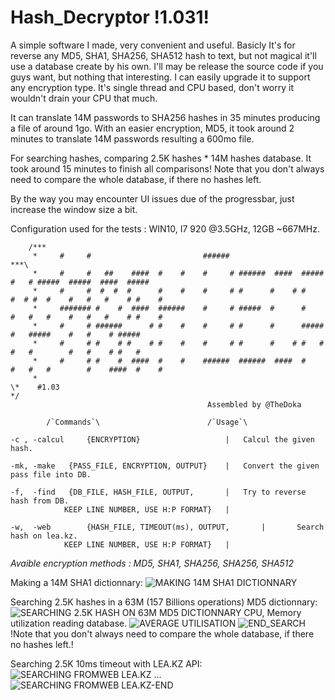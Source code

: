 # Hash_Decryptor !1.031!
A simple software I made, very convenient and useful. Basicly It's for reverse any MD5, SHA1, SHA256, SHA512 hash to text, but not magical it'll use a database create by his own.
I'll may be release the source code if you guys want, but nothing that interesting. I can easily upgrade it to support any encryption type.
It's single thread and CPU based, don't worry it wouldn't drain your CPU that much.

It can translate 14M passwords to SHA256 hashes in 35 minutes producing a file of around 1go. With an easier encryption, MD5, it took around 2 minutes to translate 14M passwords resulting a 600mo file.

For searching hashes, comparing 2.5K hashes * 14M hashes database. It took around 15 minutes to finish all comparisons! Note that you don't always need to compare the whole database, if there no hashes left.

By the way you may encounter UI issues due of the progressbar, just increase the window size a bit. 

Configuration used for the tests : WIN10, I7 920 @3.5GHz, 12GB ~667MHz.

        /***
         *     #     #                         ######                                                    ***\
         *     #     #   ##    ####  #    #    #     # ######  ####  #####  #   # #####  #####  ####  #####
         *     #     #  #  #  #      #    #    #     # #      #    # #    #  # #  #    #   #   #    # #    #
         *     ####### #    #  ####  ######    #     # #####  #      #    #   #   #    #   #   #    # #    #
         *     #     # ######      # #    #    #     # #      #      #####    #   #####    #   #    # #####
         *     #     # #    # #    # #    #    #     # #      #    # #   #    #   #        #   #    # #   #
         *     #     # #    #  ####  #    #    ######  ######  ####  #    #   #   #        #    ####  #    #
         *
	\*    #1.03                                                                                               */           
                                                Assembled by @TheDoka

			/`Commands`\						/`Usage`\
			
	-c , -calcul	 {ENCRYPTION}			        |	Calcul the given hash.

	-mk, -make	 {PASS_FILE, ENCRYPTION, OUTPUT}	|  	Convert the given pass file into DB.
	
	-f,  -find 	 {DB_FILE, HASH_FILE, OUTPUT, 		|	Try to reverse hash from DB.
			    KEEP LINE NUMBER, USE H:P FORMAT}	|  
			    
	-w,  -web        {HASH_FILE, TIMEOUT(ms), OUTPUT,       |       Search hash on lea.kz.
			    KEEP LINE NUMBER, USE H:P FORMAT}   |

 *Avaible encryption methods : MD5, SHA1, SHA256, SHA256, SHA512*
 
Making a 14M SHA1 dictionnary:
![MAKING 14M SHA1 DICTIONNARY](https://i.imgur.com/nMJYGCf.png)

Searching 2.5K hashes in a 63M (157 Billions operations) MD5 dictionnary:
![SEARCHING 2.5K HASH ON 63M MD5 DICTIONNARY](https://i.imgur.com/68220AP.png)
CPU, Memory utilization reading database.
![AVERAGE UTILISATION](https://i.imgur.com/6xmqrmF.png)
![END_SEARCH](https://camo.githubusercontent.com/1551328523d1511e8241f1320c6a5dfa20afb12b/68747470733a2f2f692e696d6775722e636f6d2f6777616b4146332e706e67)
!Note that you don't always need to compare the whole database, if there no hashes left.!

Searching 2.5K 10ms timeout with LEA.KZ API:
![SEARCHING FROMWEB LEA.KZ](https://i.imgur.com/zKdpznj.png)
...
![SEARCHING FROMWEB LEA.KZ-END](https://i.imgur.com/S7aEfyk.png)


